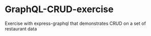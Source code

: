 # GraphQL-CRUD-exercise
Exercise with express-graphql that demonstrates CRUD on a set of restaurant data
